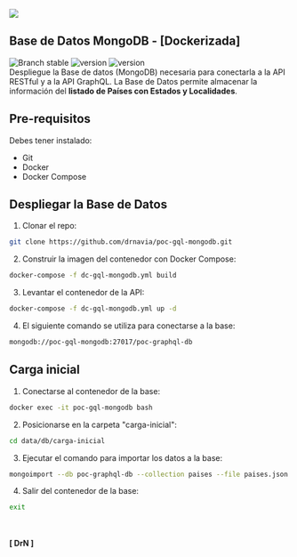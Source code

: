 <img src="http://drnavia.com/logos/POC-GraphQL-2019.png"></img>

## Base de Datos MongoDB - [Dockerizada]
![Branch stable](https://img.shields.io/badge/branch-master-blue.svg)
![version](https://img.shields.io/badge/mongodb-v4.x-499D4A.svg)
![version](https://img.shields.io/badge/docker%20compose-build-309CEC.svg)<br>
Despliegue la Base de datos (MongoDB) necesaria para conectarla a la API RESTful y a la API GraphQL. La Base de Datos permite almacenar la información del **listado de Países con Estados y Localidades**.<br>

## Pre-requisitos
Debes tener instalado:
+ Git
+ Docker
+ Docker Compose

## Despliegar la Base de Datos
1. Clonar el repo:
```bash
git clone https://github.com/drnavia/poc-gql-mongodb.git
```
2. Construir la imagen del contenedor con Docker Compose:
```bash
docker-compose -f dc-gql-mongodb.yml build
```
3. Levantar el contenedor de la API:
```bash
docker-compose -f dc-gql-mongodb.yml up -d
```
4. El siguiente comando se utiliza para conectarse a la base:
```bash
mongodb://poc-gql-mongodb:27017/poc-graphql-db
```

## Carga inicial
1. Conectarse al contenedor de la base:
```bash
docker exec -it poc-gql-mongodb bash
```
2. Posicionarse en la carpeta "carga-inicial":
```bash
cd data/db/carga-inicial
```
3. Ejecutar el comando para importar los datos a la base:
```bash
mongoimport --db poc-graphql-db --collection paises --file paises.json
```
4. Salir del contenedor de la base:
```bash
exit
```

<br><br>
**[ DrN ]**
